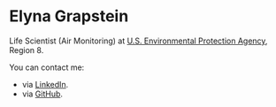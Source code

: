 # Elyna Grapstein

Life Scientist (Air Monitoring) at [U.S. Environmental Protection Agency](https://www.epa.gov/), Region 8.

You can contact me:
* via [LinkedIn](https://www.linkedin.com/in/elyna-grapstein).
* via [GitHub](https://github.com/elyna-grapstein-gov).
